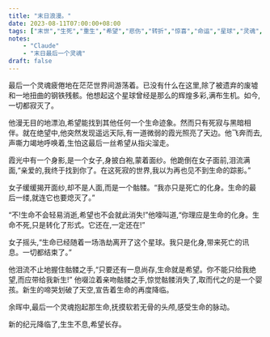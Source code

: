 ```yaml
---
title: "末日浪漫。"
date: 2023-08-11T07:00:00+08:00
tags: ["末世","生死","重生","希望","悲伤","转折","惊喜","命运","星球","灵魂", "Claude"]
notes:
    - "Claude"
    - "末日最后一个灵魂"
draft: false
---
```


最后一个灵魂疲倦地在茫茫世界间游荡着。已没有什么在这里,除了被遗弃的废墟和一地扭曲的钢铁残骸。他想起这个星球曾经是那么的辉煌多彩,满布生机。如今,一切都寂灭了。 

他漫无目的地漂泊,希望能找到其他任何一个生命迹象。然而只有死寂与黑暗相伴。就在绝望中,他突然发现遥远天际,有一道微弱的霞光照亮了天边。他飞奔而去,声嘶力竭地呼唤着,生怕这最后一丝希望从指尖溜走。  

霞光中有一个身影,是一个女子,身披白袍,蒙着面纱。他跪倒在女子面前,泪流满面,“亲爱的,我终于找到你了。在这死寂的世界,我以为再也见不到生命的踪影。”  

女子缓缓揭开面纱,却不是人面,而是一个骷髅。“我亦只是死亡的化身。生命的最后一缕,就连它也要熄灭了。”  

“不!生命不会轻易消逝,希望也不会就此消失!”他嚎叫道,“你理应是生命的化身。生命不死,只是转化了形式。它还在,一定还在!”

女子摇头,“生命已经随着一场浩劫离开了这个星球。我只是化身,带来死亡的讯息。一切都结束了。”

他泪流不止地握住骷髅之手,“只要还有一息尚存,生命就是希望。你不能只给我绝望,而应带给我新生!” 他啜泣着亲吻骷髅之手,惊觉骷髅消失了,取而代之的是一个婴孩。新生的啼哭划破了天空,宣告着生命的再度降临。

余晖中,最后一个灵魂抱起那生命,抚摸软若无骨的头颅,感受生命的脉动。

新的纪元降临了,生生不息,希望长存。